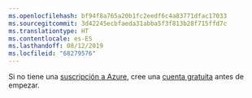 ```yaml
---
ms.openlocfilehash: bf94f8a765a20b1fc2eedf6c4a83771dfac17033
ms.sourcegitcommit: 3d42245ecbfaeda31abba5f3f813b28f715ffd7c
ms.translationtype: HT
ms.contentlocale: es-ES
ms.lasthandoff: 08/12/2019
ms.locfileid: "68279576"
---
```

Si no tiene una [suscripción a Azure](https://docs.microsoft.com/azure/guides/developer/azure-developer-guide#understanding-accounts-subscriptions-and-billing), cree una [cuenta gratuita](https://azure.microsoft.com/free/?ref=microsoft.com&utm_source=microsoft.com&utm_medium=docs&utm_campaign=visualstudio) antes de empezar.